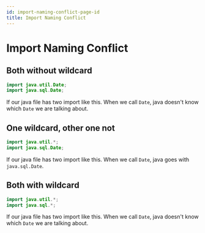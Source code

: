 ```yaml
---
id: import-naming-conflict-page-id
title: Import Naming Conflict
---
```


# Import Naming Conflict

## Both without wildcard

````java
import java.util.Date;
import java.sql.Date;
````

If our java file has two import like this. When we call `Date`, java doesn't know which `Date` we are talking about.

## One wildcard, other one not

````java
import java.util.*;
import java.sql.Date;
````

If our java file has two import like this. When we call `Date`, java goes with `java.sql.Date`.

## Both with wildcard

````java
import java.util.*;
import java.sql.*;
````

If our java file has two import like this. When we call `Date`, java doesn't know which `Date` we are talking about.